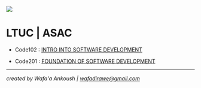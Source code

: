 
![](https://i.pinimg.com/564x/e5/b2/78/e5b2785f03bff5af7667fbd6ea0e479f.jpg)

# LTUC | ASAC

- Code102 : [INTRO INTO SOFTWARE DEVELOPMENT](READMEcode102.md)

- Code201 : [FOUNDATION OF SOFTWARE DEVELOPMENT](READMEcode201.md)

***

*created by Wafa'a Ankoush |  wafadirawe@gmail.com*
